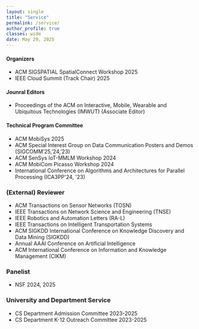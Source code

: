 ```yaml
---
layout: single
title: "Service"
permalink: /service/
author_profile: true
classes: wide
date: May 29, 2025
---
```


####  Organizers
* ACM SIGSPATIAL SpatialConnect Workshop 2025
* IEEE Cloud Summit (Track Chair) 2025 

#### Jounral Editors

* Proceedings of the ACM on Interactive, Mobile, Wearable and Ubiquitous Technologies (IMWUT) (Associate Editor)

#### Technical Program Committee
* ACM MobiSys 2025
* ACM Special Interest Group on Data Communication Posters and Demos (SIGCOMM’25,’24,’23)
* ACM SenSys IoT-MMLM Workshop 2024
* ACM MobiCom Picasso Workshop 2024
* International Conference on Algorithms and Architectures for Parallel Processing (ICA3PP'24, '23)

### (External) Reviewer
* ACM Transactions on Sensor Networks (TOSN)
* IEEE Transactions on Network Science and Engineering (TNSE)
* IEEE Robotics and Automation Letters (RA-L)
* IEEE Transactions on Intelligent Transportation Systems
* ACM SIGKDD International Conference on Knowledge Discovery and Data Mining (SIGKDD)
* Annual AAAI Conference on Artificial Intelligence
* ACM International Conference on Information and Knowledge Management (CIKM)

### Panelist
* NSF 2024, 2025

### University and Department Service
* CS Department Admission Committee 2023-2025
* CS Department K-12 Outreach Committee 2023-2025



